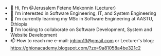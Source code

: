 - 👋 Hi, I’m @Jerusalem Fetene Mekonnin (Lecturer)
- 👀 I’m interested in Software Engineering, IT, and System Engineering
- 🌱 I’m currently learning my MSc in Software Engineering at AASTU, Ethiopia
- 💞️ I’m looking to collaborate on Software Development, System and Website Development
- 📫 How to reach me e-mail: jghion13@gmail.com or Lecturer's blog: https://ghionacademy.blogspot.com/?zx=9a81058a4be321c2
<!---
JerusalemFetene/JerusalemFetene is a ✨ special ✨ repository because its `README.md` (this file) appears on your GitHub profile.
You can click the Preview link to take a look at your changes.
--->
